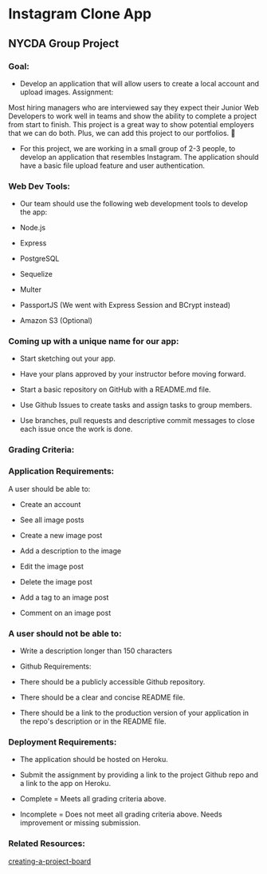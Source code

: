 # Instagram Clone App

## NYCDA Group Project

### Goal:

+ Develop an application that will allow users to create a local account and upload images.
Assignment:

Most hiring managers who are interviewed say they expect their Junior Web Developers to work well in teams and show the ability to complete a project from start to finish. This project is a great way to show potential employers that we can do both. Plus, we can add this project to our portfolios. 🧐

+ For this project, we are working in a small group of 2-3 people, to develop an application that resembles Instagram. The application should have a basic file upload feature and user authentication.

### Web Dev Tools:

+ Our team should use the following web development tools to develop the app:

+ Node.js

+ Express

+ PostgreSQL

+ Sequelize

+ Multer

+ PassportJS (We went with Express Session and BCrypt instead)

+ Amazon S3 (Optional)

### Coming up with a unique name for our app:

+ Start sketching out your app.

+ Have your plans approved by your instructor before moving forward.

+ Start a basic repository on GitHub with a README.md file.

+ Use Github Issues to create tasks and assign tasks to group members.

+ Use branches, pull requests and descriptive commit messages to close each issue once the work is done.

### Grading Criteria:

### Application Requirements:

A user should be able to:

+ Create an account

+ See all image posts

+ Create a new image post

+ Add a description to the image

+ Edit the image post

+ Delete the image post

+ Add a tag to an image post

+ Comment on an image post

### A user should not be able to:

+ Write a description longer than 150 characters

+ Github Requirements:

+ There should be a publicly accessible Github repository.

+ There should be a clear and concise README file.

+ There should be a link to the production version of your application in the repo's description or in the README file.

### Deployment Requirements:

+ The application should be hosted on Heroku.

+ Submit the assignment by providing a link to the project Github repo and a link to the app on Heroku.

+ Complete = Meets all grading criteria above.

+ Incomplete = Does not meet all grading criteria above. Needs improvement or missing submission.

### Related Resources:

[creating-a-project-board](https://help.github.com/articles/creating-a-project-board/)